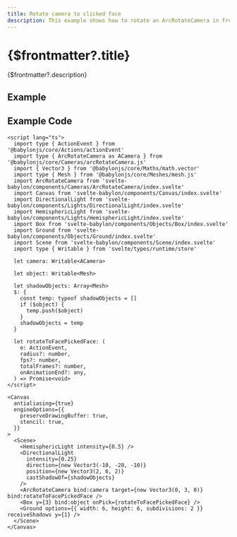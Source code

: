 ```yaml
---
title: Rotate camera to clicked face
description: This example shows how to rotate an ArcRotateCamera in front of a Box' clicked face.
---
```


<script>
  import RotateCameraToClickedFaceStory from '$examples/RotateCameraToClickedFace.story.svelte'
  import ExampleWrapper from '$routes/docs/_components/ExampleWrapper.svelte'
</script>

# {$frontmatter?.title}

{$frontmatter?.description}

## Example

<ExampleWrapper>
  <RotateCameraToClickedFaceStory />
</ExampleWrapper>

## Example Code

```svelte
<script lang="ts">
  import type { ActionEvent } from '@babylonjs/core/Actions/actionEvent'
  import type { ArcRotateCamera as ACamera } from '@babylonjs/core/Cameras/arcRotateCamera.js'
  import { Vector3 } from '@babylonjs/core/Maths/math.vector'
  import type { Mesh } from '@babylonjs/core/Meshes/mesh.js'
  import ArcRotateCamera from 'svelte-babylon/components/Cameras/ArcRotateCamera/index.svelte'
  import Canvas from 'svelte-babylon/components/Canvas/index.svelte'
  import DirectionalLight from 'svelte-babylon/components/Lights/DirectionalLight/index.svelte'
  import HemisphericLight from 'svelte-babylon/components/Lights/HemisphericLight/index.svelte'
  import Box from 'svelte-babylon/components/Objects/Box/index.svelte'
  import Ground from 'svelte-babylon/components/Objects/Ground/index.svelte'
  import Scene from 'svelte-babylon/components/Scene/index.svelte'
  import type { Writable } from 'svelte/types/runtime/store'

  let camera: Writable<ACamera>

  let object: Writable<Mesh>

  let shadowObjects: Array<Mesh>
  $: {
    const temp: typeof shadowObjects = []
    if ($object) {
      temp.push($object)
    }
    shadowObjects = temp
  }

  let rotateToFacePickedFace: (
    e: ActionEvent,
    radius?: number,
    fps?: number,
    totalFrames?: number,
    onAnimationEnd?: any,
  ) => Promise<void>
</script>

<Canvas
  antialiasing={true}
  engineOptions={{
    preserveDrawingBuffer: true,
    stencil: true,
  }}
>
  <Scene>
    <HemisphericLight intensity={0.5} />
    <DirectionalLight
      intensity={0.25}
      direction={new Vector3(-10, -20, -10)}
      position={new Vector3(2, 6, 2)}
      castShadowOf={shadowObjects}
    />
    <ArcRotateCamera bind:camera target={new Vector3(0, 3, 0)} bind:rotateToFacePickedFace />
    <Box y={3} bind:object onPick={rotateToFacePickedFace} />
    <Ground options={{ width: 6, height: 6, subdivisions: 2 }} receiveShadows y={1} />
  </Scene>
</Canvas>
```
